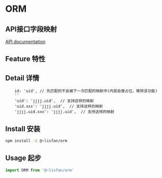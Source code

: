 # ORM

## API接口字段映射

[API documentation](https://lisfan.github.io/orm/)

## Feature 特性


## Detail 详情
        id: 'uid', // 先匹配的不会被下一次匹配的映射中(内部会做占位，移除该功能)
        ''
        'uid': 'jjjj.uid',  // 支持这样的映射
        'uid.xxx': 'jjjj.uid',  // 支持这样的映射
        'jjjj.uid.xxx': 'jjjj.uid',  // 支持这样的映射

## Install 安装

```bash
npm install -S @~lisfan/orm
```

## Usage 起步

```js
import ORM from '@~lisfan/orm'

